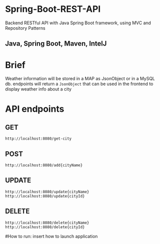 # Spring-Boot-REST-API
Backend RESTful API with Java Spring Boot framework, using
MVC and Repository Patterns
## Java, Spring Boot, Maven, IntelJ

# Brief
Weather information will be stored in a MAP as JsonObject or in a MySQL db.
endpoints will return a `JsonObject` that can be used in the frontend to display weather info about a city
# API endpoints
## GET
`http://localhost:8080/get-city`

## POST
`http://localhost:8080/add{cityName}`

## UPDATE
`http://localhost:8080/update{cityName}`
`http://localhost:8080/update{cityId}`

## DELETE
`http://localhost:8080/delete{cityName}`
`http://localhost:8080/delete{cityId}`


#How to run:
insert how to launch application